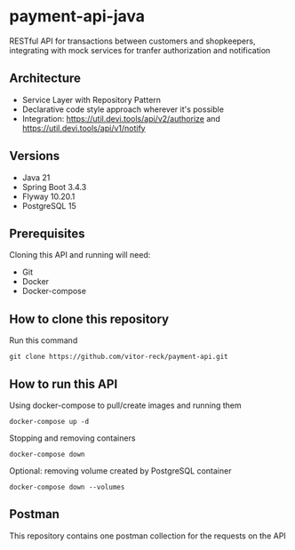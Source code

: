 # payment-api-java
RESTful API for transactions between customers and shopkeepers, integrating with mock services for tranfer authorization and notification

## Architecture
- Service Layer with Repository Pattern
- Declarative code style approach wherever it's possible
- Integration: https://util.devi.tools/api/v2/authorize and https://util.devi.tools/api/v1/notify

## Versions
- Java 21
- Spring Boot 3.4.3
- Flyway 10.20.1
- PostgreSQL 15

## Prerequisites
Cloning this API and running will need:
- Git
- Docker
- Docker-compose

## How to clone this repository
Run this command
```
git clone https://github.com/vitor-reck/payment-api.git
```
## How to run this API
Using docker-compose to pull/create images and running them
```
docker-compose up -d
```
Stopping and removing containers
```
docker-compose down
```
Optional: removing volume created by PostgreSQL container
```
docker-compose down --volumes
```
## Postman
This repository contains one postman collection for the requests on the API
